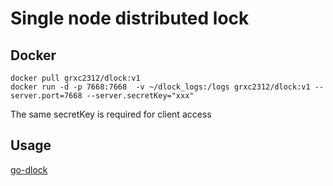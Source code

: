# Single node distributed lock

## Docker

```shell
docker pull grxc2312/dlock:v1
docker run -d -p 7668:7668  -v ~/dlock_logs:/logs grxc2312/dlock:v1 --server.port=7668 --server.secretKey="xxx"
```

The same secretKey is required for client access

## Usage

[go-dlock](https://github.com/source-build/go-dlock.git)